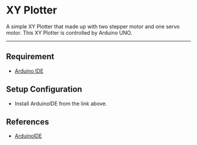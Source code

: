 XY Plotter
=============
A simple XY Plotter that made up with two stepper motor and one servo motor. This XY Plotter is controlled by Arduino UNO. 

-----------------------------------------------------------------

Requirement
-----------
- [Arduino IDE](http://arduino.googlecode.com/files/arduino-1.0.4-windows.zip)


Setup Configuration
-------------------
- Install ArduinoIDE from the link above.



References
------------
- [ArduinoIDE](http://www.arduino.cc/)

